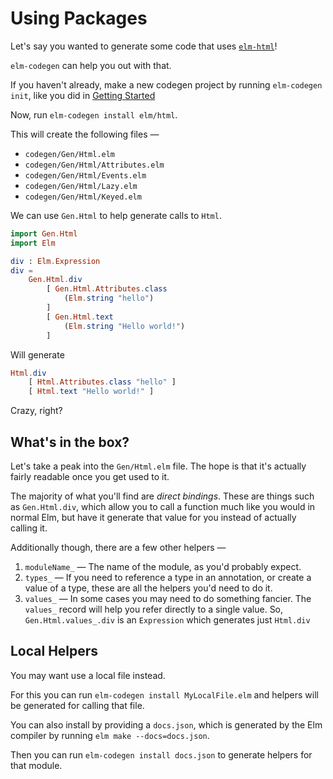 # Using Packages

Let's say you wanted to generate some code that uses [`elm-html`](https://package.elm-lang.org/packages/elm/html/latest/)!

`elm-codegen` can help you out with that.

If you haven't already, make a new codegen project by running `elm-codegen init`, like you did in [Getting Started](/guide/01_GettingStarted.md)

Now, run `elm-codegen install elm/html`.

This will create the following files —

- `codegen/Gen/Html.elm`
- `codegen/Gen/Html/Attributes.elm`
- `codegen/Gen/Html/Events.elm`
- `codegen/Gen/Html/Lazy.elm`
- `codegen/Gen/Html/Keyed.elm`

We can use `Gen.Html` to help generate calls to `Html`.

```elm
import Gen.Html
import Elm

div : Elm.Expression
div =
    Gen.Html.div
        [ Gen.Html.Attributes.class
            (Elm.string "hello")
        ]
        [ Gen.Html.text
            (Elm.string "Hello world!")
        ]

```

Will generate

```elm
Html.div
    [ Html.Attributes.class "hello" ]
    [ Html.text "Hello world!" ]
```

Crazy, right?

## What's in the box?

Let's take a peak into the `Gen/Html.elm` file. The hope is that it's actually fairly readable once you get used to it.

The majority of what you'll find are _direct bindings_. These are things such as `Gen.Html.div`, which allow you to call a function much like you would in normal Elm, but have it generate that value for you instead of actually calling it.

Additionally though, there are a few other helpers —

1. `moduleName_` — The name of the module, as you'd probably expect.
2. `types_` — If you need to reference a type in an annotation, or create a value of a type, these are all the helpers you'd need to do it.
3. `values_` — In some cases you may need to do something fancier. The `values_` record will help you refer directly to a single value.
   So, `Gen.Html.values_.div` is an `Expression` which generates just `Html.div`

## Local Helpers

You may want use a local file instead.

For this you can run `elm-codegen install MyLocalFile.elm` and helpers will be generated for calling that file.

You can also install by providing a `docs.json`, which is generated by the Elm compiler by running `elm make --docs=docs.json`.

Then you can run `elm-codegen install docs.json` to generate helpers for that module.
